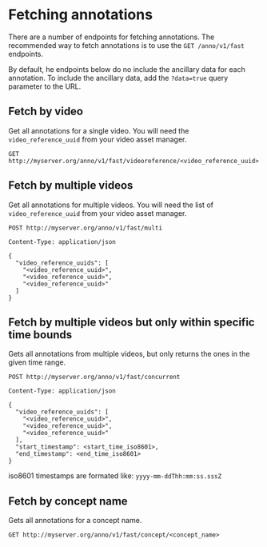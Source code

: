 # Fetching annotations

There are a number of endpoints for fetching annotations. The recommended way to fetch annotations is to use the `GET /anno/v1/fast` endpoints.

By default, he endpoints below do no include the ancillary data for each annotation. To include the ancillary data, add the `?data=true` query parameter to the URL.

## Fetch by video

Get all annotations for a single video. You will need the `video_reference_uuid` from your video asset manager.

`GET http://myserver.org/anno/v1/fast/videoreference/<video_reference_uuid>`

## Fetch by multiple videos

Get all annotations for multiple videos. You will need the list of `video_reference_uuid` from your video asset manager.

```text
POST http://myserver.org/anno/v1/fast/multi

Content-Type: application/json

{
  "video_reference_uuids": [
    "<video_reference_uuid>",
    "<video_reference_uuid>",
    "<video_reference_uuid>"
  ]
}
```

## Fetch by multiple videos but only within specific time bounds

Gets all annotations from multiple videos, but only returns the ones in the given time range.

```text
POST http://myserver.org/anno/v1/fast/concurrent

Content-Type: application/json

{
  "video_reference_uuids": [
    "<video_reference_uuid>",
    "<video_reference_uuid>",
    "<video_reference_uuid>"
  ],
  "start_timestamp": <start_time_iso8601>,
  "end_timestamp": <end_time_iso8601>
}
```

iso8601 timestamps are formated like: `yyyy-mm-ddThh:mm:ss.sssZ`

## Fetch by concept name

Gets all annotations for a concept name.

```text
GET http://myserver.org/anno/v1/fast/concept/<concept_name>
```
